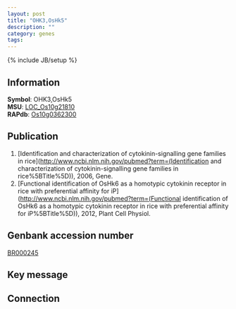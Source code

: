 ```yaml
---
layout: post
title: "OHK3,OsHk5"
description: ""
category: genes
tags: 
---
```

{% include JB/setup %}

## Information
__Symbol__: OHK3,OsHk5  
__MSU__: [LOC_Os10g21810](http://rice.plantbiology.msu.edu/cgi-bin/ORF_infopage.cgi?orf=LOC_Os10g21810)  
__RAPdb__: [Os10g0362300](http://rapdb.dna.affrc.go.jp/viewer/gbrowse_details/irgsp1?name=Os10g0362300)  

## Publication
1. [Identification and characterization of cytokinin-signalling gene families in rice](http://www.ncbi.nlm.nih.gov/pubmed?term=(Identification and characterization of cytokinin-signalling gene families in rice%5BTitle%5D)), 2006, Gene.
2. [Functional identification of OsHk6 as a homotypic cytokinin receptor in rice with preferential affinity for iP](http://www.ncbi.nlm.nih.gov/pubmed?term=(Functional identification of OsHk6 as a homotypic cytokinin receptor in rice with preferential affinity for iP%5BTitle%5D)), 2012, Plant Cell Physiol.

## Genbank accession number
[BR000245](http://www.ncbi.nlm.nih.gov/nuccore/BR000245)

## Key message

## Connection



